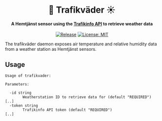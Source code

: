 <h1 align="center">
🚦 Trafikväder ☀️
</h1>
<h4 align="center">A Hemtjänst sensor using the <a href="https://api.trafikinfo.trafikverket.se/">Trafikinfo API</a> to retrieve weather data</h4>
<p align="center">
    <a href="https://github.com/hemtjanst/trafikvader/releases"><img src="https://img.shields.io/github/release/hemtjanst/trafikvader.svg" alt="Release"></a>
    <a href="LICENSE"><img src="https://img.shields.io/github/license/daenney/trafikinfo" alt="License: MIT"></a>
</p>

The trafikväder daemon exposes air temperature and relative humidity data from
a weather station as Hemtjänst sensors.

## Usage

```
Usage of trafikvader:

Parameters:

  -id string
    	Weatherstation ID to retrieve data for (default "REQUIRED")
[..]
  -token string
    	Trafikinfo API token (default "REQUIRED")
[..]
```
